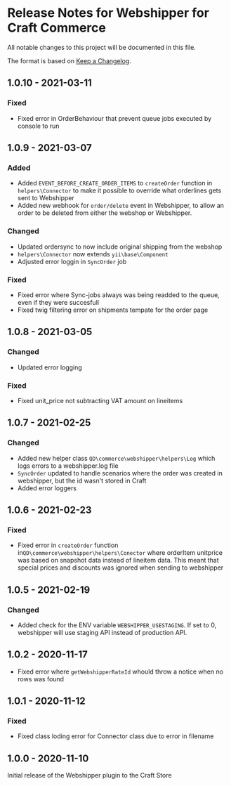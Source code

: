 # Release Notes for Webshipper for Craft Commerce

All notable changes to this project will be documented in this file.

The format is based on [Keep a Changelog](https://keepachangelog.com/en/1.0.0/).

## 1.0.10 - 2021-03-11

### Fixed

* Fixed error in OrderBehaviour that prevent queue jobs executed by console to run

## 1.0.9 - 2021-03-07

### Added

* Added `EVENT_BEFORE_CREATE_ORDER_ITEMS` to `createOrder` function in `helpers\Connector` to make it possible to override what orderlines gets sent to Webshipper
* Added new webhook for `order/delete` event in Webshipper, to allow an order to be deleted from either the webshop or Webshipper.

### Changed

* Updated ordersync to now include original shipping from the webshop
* `helpers\Connector` now extends `yii\base\Component`
* Adjusted error loggin in `SyncOrder` job

### Fixed

* Fixed error where Sync-jobs always was being readded to the queue, even if they were succesfull
* Fixed twig filtering error on shipments tempate for the order page

## 1.0.8 - 2021-03-05

### Changed

* Updated error logging

### Fixed

* Fixed unit_price not subtracting VAT amount on lineitems

## 1.0.7 - 2021-02-25

### Changed

* Added new helper class `QD\commerce\webshipper\helpers\Log` which logs errors to a webshipper.log file
* `SyncOrder` updated to handle scenarios where the order was created in webshipper, but the id wasn't stored in Craft
* Added error loggers

## 1.0.6 - 2021-02-23

### Fixed

* Fixed error in `createOrder` function in`QD\commerce\webshipper\helpers\Conector` where orderItem unitprice was based on snapshot data instead of lineitem data. This meant that special prices and discounts was ignored when sending to webshipper

## 1.0.5 - 2021-02-19

### Changed

* Added check for the ENV variable `WEBSHIPPER_USESTAGING`. If set to 0, webshipper will use staging API instead of production API.

## 1.0.2 - 2020-11-17

* Fixed error where `getWebshipperRateId` whould throw a notice when no rows was found

## 1.0.1 - 2020-11-12

### Fixed

* Fixed class loding error for Connector class due to error in filename

## 1.0.0 - 2020-11-10

Initial release of the Webshipper plugin to the Craft Store

